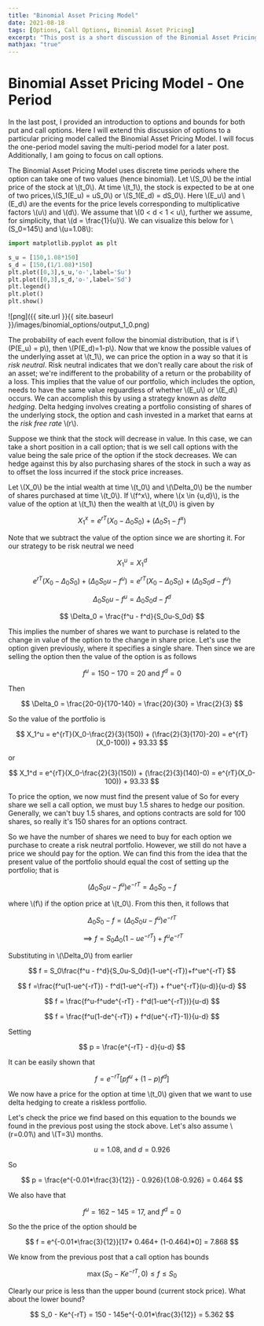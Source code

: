 ```yaml
---
title: "Binomial Asset Pricing Model"
date: 2021-08-18
tags: [Options, Call Options, Binomial Asset Pricing]
excerpt: "This post is a short discussion of the Binomial Asset Pricing Model for call options."
mathjax: "true"
---
```


# Binomial Asset Pricing Model - One Period

In the last post, I provided an introduction to options and bounds for both put and call options. Here I will extend this discussion of options to a particular pricing model called the Binomial Asset Pricing Model. I will focus the one-period model saving the multi-period model for a later post. Additionally, I am going to focus on call options.


The Binomial Asset Pricing Model uses discrete time periods where the option can take one of two values (hence binomial).
Let \\(S_0\\) be the intial price of the stock at \\(t_0\\). At time \\(t_1\\), the stock is expected to be at one of two prices,\\(S_1(E_u) = uS_0\\) or \\(S_1(E_d) = dS_0\\). Here \\(E_u\\) and \\(E_d\\) are the events for the price levels corresponding to multiplicative factors \\(u\\) and \\(d\\). We assume that \\(0 < d < 1 < u\\), further we assume, for simplicity, that \\(d = \frac{1}{u}\\). We can visualize this below for \\(S_0=145\\) and \\(u=1.08\\):


```python
import matplotlib.pyplot as plt

s_u = [150,1.08*150]
s_d = [150,(1/1.08)*150]
plt.plot([0,3],s_u,'o-',label='Su')
plt.plot([0,3],s_d,'o-',label='Sd')
plt.legend()
plt.plot()
plt.show()
```


![png]({{ site.url }}{{ site.baseurl }}/images/binomial_options/output_1_0.png)


The probability of each event follow the binomial distribution, that is if \\(P(E_u) = p\\), then \\(P(E_d)=1-p\\). Now that we know the possible values of the underlying asset at \\(t_1\\), we can price the option in a way so that it is *risk neutral*. Risk neutral indicates that we don't really care about the risk of an asset; we're indifferent to the probability of a return or the probability of a loss. This implies that the value of our portfolio, which includes the option, needs to have the same value reguardless of whether \\(E_u\\) or \\(E_d\\) occurs. We can accomplish this by using a strategy known as *delta hedging*. Delta hedging involves creating a portfolio consisting of shares of the underlying stock, the option and cash invested in a market that earns at the *risk free rate* \\(r\\).

Suppose we think that the stock will decrease in value. In this case, we can take a short position in a call option; that is we sell call options with the value being the sale price of the option if the stock decreases. We can hedge against this by also purchasing shares of the stock in such a way as to offset the loss incurred if the stock price increases.

Let \\(X_0\\) be the intial wealth at time \\(t_0\\) and \\(\Delta_0\\) be the number of shares purchased at time \\(t_0\\). If \\(f^x\\), where \\(x \in {u,d}\\), is the value of the option at \\(t_1\\) then the wealth at \\(t_0\\) is given by

$$ X_1^x = e^{rT}(X_0-\Delta_0S_0)+(\Delta_0S_1-f^x)$$

Note that we subtract the value of the option since we are shorting it. For our strategy to be risk neutral we need

$$ X_1^u = X_1^d $$

$$e^{rT}(X_0-\Delta_0S_0) + (\Delta_0S_0u-f^u) = e^{rT}(X_0-\Delta_0S_0) + (\Delta_0S_0d-f^u) $$

$$ \Delta_0S_0u-f^u = \Delta_0S_0d-f^d $$

$$ \Delta_0 = \frac{f^u - f^d}{S_0u-S_0d} $$

This implies the number of shares we want to purchase is related to the change in value of the option to the change in share price. Let's use the option given previously, where it specifies a single share. Then since we are selling the option then the value of the option is as follows

$$ f^u = 150-170 = 20 \text{ and } f^d = 0$$

Then

$$ \Delta_0 = \frac{20-0}{170-140} = \frac{20}{30} = \frac{2}{3} $$

So the value of the portfolio is

$$ X_1^u = e^{rT}(X_0-\frac{2}{3}(150)) + (\frac{2}{3}(170)-20) = e^{rT}(X_0-100)) + 93.33 $$

or

$$ X_1^d = e^{rT}(X_0-\frac{2}{3}(150)) + (\frac{2}{3}(140)-0) = e^{rT}(X_0-100)) + 93.33 $$

To price the option, we now must find the present value of
So for every share we sell a call option, we must buy 1.5 shares to hedge our position. Generally, we can't buy 1.5 shares, and options contracts are sold for 100 shares, so really it's 150 shares for an options contract.

So we have the number of shares we need to buy for each option we purchase to create a risk neutral portfolio. However, we still do not have a price we should pay for the option. We can find this from the idea that the present value of the portfolio should equal the cost of setting up the portfolio; that is

$$ (\Delta_0S_0u - f^u)e^{-rT} = \Delta_0S_0 - f $$

where \\(f\\) if the option price at \\(t_0\\). From this then, it follows that

$$ \Delta_0S_0 - f = (\Delta_0S_0u - f^u)e^{-rT} $$

$$ \implies f = S_0\Delta_0(1-ue^{-rT})+f^ue^{-rT} $$

Substituting in \\(\Delta_0\\) from earlier

$$ f = S_0\frac{f^u - f^d}{S_0u-S_0d}(1-ue^{-rT})+f^ue^{-rT} $$

$$ f =\frac{f^u(1-ue^{-rT}) - f^d(1-ue^{-rT}) + f^ue^{-rT}(u-d)}{u-d} $$

$$ f = \frac{f^u-f^ude^{-rT} - f^d(1-ue^{-rT})}{u-d} $$

$$ f = \frac{f^u(1-de^{-rT}) + f^d(ue^{-rT}-1)}{u-d} $$

Setting

$$ p = \frac{e^{-rT} - d}{u-d} $$

It can be easily shown that

$$ f = e^{-rT}[pf^u + (1-p)f^d] $$

We now have a price for the option at time \\(t_0\\) given that we want to use delta hedging to create a riskless portfolio.

Let's check the price we find based on this equation to the bounds we found in the previous post using the stock above. Let's also assume \\(r=0.01\\) and \\(T=3\\) months.

$$ u = 1.08\text{, and } d = 0.926 $$

So

$$ p =  \frac{e^{-0.01*\frac{3}{12}} - 0.926}{1.08-0.926} = 0.464 $$

We also have that

$$ f^u = 162-145 = 17 \text{, and } f^d = 0 $$

So the the price of the option should be

$$ f = e^{-0.01*\frac{3}{12}}[17* 0.464+ (1-0.464)*0] = 7.868 $$

We know from the previous post that a call option has bounds

$$  \max(S_0-Ke^{-rT},0) \leq f \leq S_0 $$

Clearly our price is less than the upper bound (current stock price). What about the lower bound?

$$ S_0 - Ke^{-rT} = 150 - 145e^{-0.01*\frac{3}{12}} = 5.362 $$




```python

```
